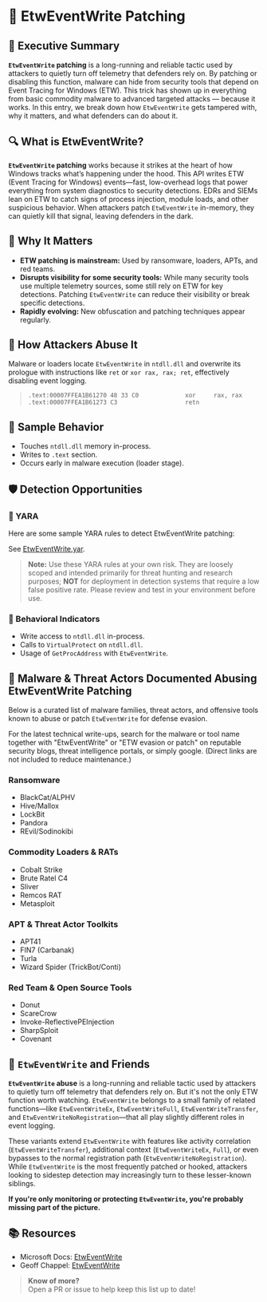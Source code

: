 # 🧪 EtwEventWrite Patching

## 🚀 Executive Summary

**`EtwEventWrite` patching** is a long-running and reliable tactic used by attackers to quietly turn off telemetry that defenders rely on. By patching or disabling this function, malware can hide from security tools that depend on Event Tracing for Windows (ETW). This trick has shown up in everything from basic commodity malware to advanced targeted attacks — because it works. In this entry, we break down how `EtwEventWrite` gets tampered with, why it matters, and what defenders can do about it.

## 🔍 What is EtwEventWrite?

**`EtwEventWrite` patching** works because it strikes at the heart of how Windows tracks what’s happening under the hood. This API writes ETW (Event Tracing for Windows) events—fast, low-overhead logs that power everything from system diagnostics to security detections. EDRs and SIEMs lean on ETW to catch signs of process injection, module loads, and other suspicious behavior. When attackers patch `EtwEventWrite` in-memory, they can quietly kill that signal, leaving defenders in the dark.

## 🚩 Why It Matters

- **ETW patching is mainstream:** Used by ransomware, loaders, APTs, and red teams.
- **Disrupts visibility for some security tools:** While many security tools use multiple telemetry sources, some still rely on ETW for key detections. Patching `EtwEventWrite` can reduce their visibility or break specific detections.
- **Rapidly evolving:** New obfuscation and patching techniques appear regularly.

## 🧬 How Attackers Abuse It

Malware or loaders locate `EtwEventWrite` in `ntdll.dll` and overwrite its prologue with instructions like `ret` or `xor rax, rax; ret`, effectively disabling event logging.

> ```
> .text:00007FFEA1B61270 48 33 C0             xor     rax, rax
> .text:00007FFEA1B61273 C3                   retn
> ```

## 🧵 Sample Behavior

- Touches `ntdll.dll` memory in-process.
- Writes to `.text` section.
- Occurs early in malware execution (loader stage).

## 🛡️ Detection Opportunities

### 🔹 YARA

Here are some sample YARA rules to detect EtwEventWrite patching: 

See [EtwEventWrite.yar](./EtwEventWrite.yar).

> **Note:** Use these YARA rules at your own risk. They are loosely scoped and intended primarily for threat hunting and research purposes; **NOT** for deployment in detection systems that require a low false positive rate. Please review and test in your environment before use.

### 🔸 Behavioral Indicators

- Write access to `ntdll.dll` in-process.
- Calls to `VirtualProtect` on `ntdll.dll`.
- Usage of `GetProcAddress` with `EtwEventWrite`.

## 🦠 Malware & Threat Actors Documented Abusing EtwEventWrite Patching

Below is a curated list of malware families, threat actors, and offensive tools known to abuse or patch `EtwEventWrite` for defense evasion.  

For the latest technical write-ups, search for the malware or tool name together with "EtwEventWrite" or "ETW evasion or patch" on reputable security blogs, threat intelligence portals, or simply google. (Direct links are not included to reduce maintenance.)

### **Ransomware**
- BlackCat/ALPHV
- Hive/Mallox
- LockBit
- Pandora
- REvil/Sodinokibi

### **Commodity Loaders & RATs**
- Cobalt Strike
- Brute Ratel C4
- Sliver
- Remcos RAT
- Metasploit

### **APT & Threat Actor Toolkits**
- APT41
- FIN7 (Carbanak)
- Turla
- Wizard Spider (TrickBot/Conti)

### **Red Team & Open Source Tools**
- Donut
- ScareCrow
- Invoke-ReflectivePEInjection
- SharpSploit
- Covenant

## 🧵 `EtwEventWrite` and Friends

**`EtwEventWrite` abuse** is a long-running and reliable tactic used by attackers to quietly turn off telemetry that defenders rely on. But it's not the only ETW function worth watching. `EtwEventWrite` belongs to a small family of related functions—like `EtwEventWriteEx`, `EtwEventWriteFull`, `EtwEventWriteTransfer`, and `EtwEventWriteNoRegistration`—that all play slightly different roles in event logging.

These variants extend `EtwEventWrite` with features like activity correlation (`EtwEventWriteTransfer`), additional context (`EtwEventWriteEx`, `Full`), or even bypasses to the normal registration path (`EtwEventWriteNoRegistration`). While `EtwEventWrite` is the most frequently patched or hooked, attackers looking to sidestep detection may increasingly turn to these lesser-known siblings.

**If you're only monitoring or protecting `EtwEventWrite`, you're probably missing part of the picture.**

## 📚 Resources 

* Microsoft Docs: [EtwEventWrite](https://learn.microsoft.com/en-us/windows/win32/devnotes/etweventwrite)
* Geoff Chappel: [EtwEventWrite](https://www.geoffchappell.com/studies/windows/win32/ntdll/api/etw/evntapi/write.htm)

> **Know of more?**  
> Open a PR or issue to help keep this list up to date!
